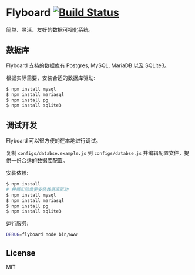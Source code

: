 # Flyboard [![Build Status](https://travis-ci.org/yuantiku/flyboard.png?branch=master)](https://travis-ci.org/yuantiku/flyboard)

简单、灵活、友好的数据可视化系统。

## 数据库

Flyboard 支持的数据库有 Postgres, MySQL, MariaDB 以及 SQLite3。

根据实际需要，安装合适的数据库驱动:

```bash
$ npm install mysql
$ npm install mariasql
$ npm install pg
$ npm install sqlite3
```

## 调试开发

Flyboard 可以很方便的在本地进行调试。

复制 `configs/databse.example.js` 到 `configs/databse.js` 并编辑配置文件，提供一份合适的数据库配置。

安装依赖:

```bash
$ npm install
# 根据实际需要安装数据库驱动
$ npm install mysql
$ npm install mariasql
$ npm install pg
$ npm install sqlite3
```

运行服务:

```bash
DEBUG=flyboard node bin/www
```

## License 

MIT
